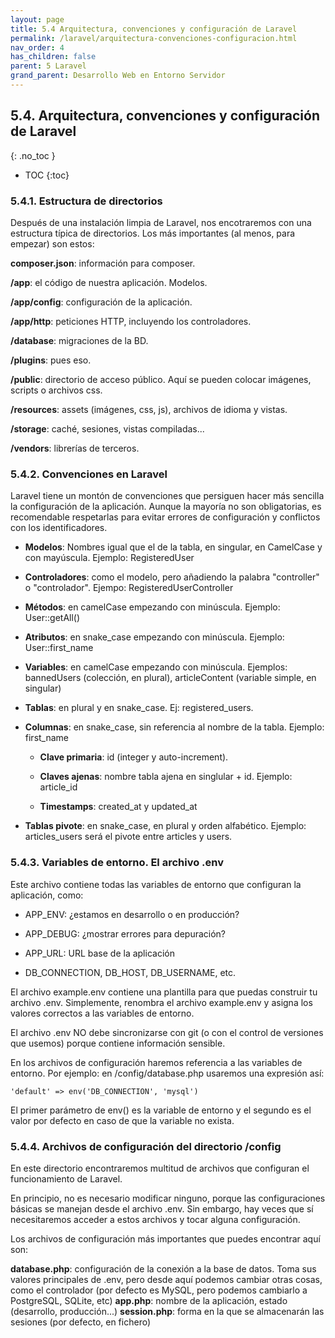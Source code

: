 ```yaml
---
layout: page
title: 5.4 Arquitectura, convenciones y configuración de Laravel
permalink: /laravel/arquitectura-convenciones-configuracion.html
nav_order: 4
has_children: false
parent: 5 Laravel
grand_parent: Desarrollo Web en Entorno Servidor
---
```


## 5.4. Arquitectura, convenciones y configuración de Laravel
{: .no_toc }

- TOC
{:toc}


### 5.4.1. Estructura de directorios

Después de una instalación limpia de Laravel, nos encotraremos con una estructura típica de directorios. Los más importantes (al menos, para empezar) son estos:

**composer.json**: información para composer.

**/app**: el código de nuestra aplicación. Modelos.

**/app/config**: configuración de la aplicación.

**/app/http**: peticiones HTTP, incluyendo los controladores.

**/database**: migraciones de la BD.

**/plugins**: pues eso.

**/public**: directorio de acceso público. Aquí se pueden colocar imágenes, scripts o archivos css.

**/resources**: assets (imágenes, css, js), archivos de idioma y vistas.

**/storage**: caché, sesiones, vistas compiladas...

**/vendors**: librerías de terceros.

### 5.4.2. Convenciones en Laravel

Laravel tiene un montón de convenciones que persiguen hacer más sencilla la configuración de la aplicación. Aunque la mayoría no son obligatorias, es recomendable respetarlas para evitar errores de configuración y conflictos con los identificadores.

* **Modelos**: Nombres igual que el de la tabla, en singular, en CamelCase y con mayúscula. Ejemplo: RegisteredUser

* **Controladores**: como el modelo, pero añadiendo la palabra "controller" o "controlador". Ejempo: RegisteredUserController

* **Métodos**: en camelCase empezando con minúscula. Ejemplo: User::getAll()

* **Atributos**: en snake_case empezando con minúscula. Ejemplo: User::first_name

* **Variables**: en camelCase empezando con minúscula. Ejemplos: bannedUsers (colección, en plural), articleContent (variable simple, en singular)

* **Tablas**: en plural y en snake_case. Ej: registered_users.

* **Columnas**: en snake_case, sin referencia al nombre de la tabla. Ejemplo: first_name

   * **Clave primaria**: id (integer y auto-increment).

   * **Claves ajenas**: nombre tabla ajena en singlular + id. Ejemplo: article_id

   * **Timestamps**: created_at y updated_at

* **Tablas pivote**: en snake_case, en plural y orden alfabético. Ejemplo: articles_users será el pivote entre articles y users.

### 5.4.3. Variables de entorno. El archivo .env

Este archivo contiene todas las variables de entorno que configuran la aplicación, como:

* APP_ENV: ¿estamos en desarrollo o en producción?

* APP_DEBUG: ¿mostrar errores para depuración?

* APP_URL: URL base de la aplicación

* DB_CONNECTION, DB_HOST, DB_USERNAME, etc.

El archivo example.env contiene una plantilla para que puedas construir tu archivo .env. Simplemente, renombra el archivo example.env y asigna los valores correctos a las variables de entorno.

El archivo .env NO debe sincronizarse con git (o con el control de versiones que usemos) porque contiene información sensible.

En los archivos de configuración haremos referencia a las variables de entorno. Por ejemplo: en /config/database.php usaremos una expresión así:

```
'default' => env('DB_CONNECTION', 'mysql')
```

El primer parámetro de env() es la variable de entorno y el segundo es el valor por defecto en caso de que la variable no exista.

### 5.4.4. Archivos de configuración del directorio /config

En este directorio encontraremos multitud de archivos que configuran el funcionamiento de Laravel.

En principio, no es necesario modificar ninguno, porque las configuraciones básicas se manejan desde el archivo .env. Sin embargo, hay veces que sí necesitaremos acceder a estos archivos y tocar alguna configuración.

Los archivos de configuración más importantes que puedes encontrar aquí son:

**database.php**: configuración de la conexión a la base de datos. Toma sus valores principales de .env, pero desde aquí podemos cambiar otras cosas, como el controlador (por defecto es MySQL, pero podemos cambiarlo a PostgreSQL, SQLite, etc)
**app.php**: nombre de la aplicación, estado (desarrollo, producción...)
**session.php**: forma en la que se almacenarán las sesiones (por defecto, en fichero)

